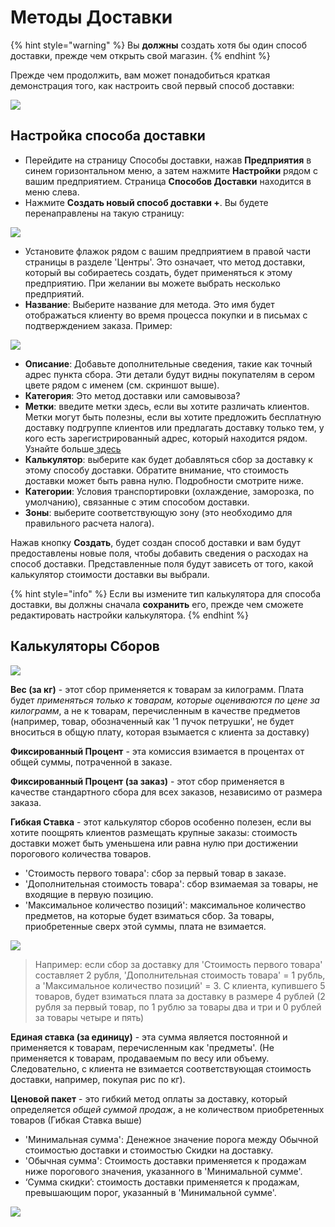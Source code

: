 # Методы Доставки

{% hint style="warning" %}
Вы **должны** создать хотя бы один способ доставки, прежде чем открыть свой магазин.
{% endhint %}

Прежде чем продолжить, вам может понадобиться краткая демонстрация того, как настроить свой первый способ доставки:

![](../../.gitbook/assets/shippingmethod.gif)

## Настройка способа доставки

* Перейдите на страницу Способы доставки, нажав **Предприятия** в синем горизонтальном меню, а затем нажмите **Настройки** рядом с вашим предприятием. Страница **Способов Доставки** находится в меню слева.
* Нажмите **Создать новый способ доставки +**. Вы будете перенаправлены на такую страницу:

![](../../.gitbook/assets/newshipping.jpg)

* Установите флажок рядом с вашим предприятием в правой части страницы в разделе 'Центры'. Это означает, что метод доставки, который вы собираетесь создать, будет применяться к этому предприятию. При желании вы можете выбрать несколько предприятий.
* **Название**: Выберите название для метода. Это имя будет отображаться клиенту во время процесса покупки и в письмах с подтверждением заказа. Пример:

![](../../.gitbook/assets/shippinginfo.jpg)

* **Описание**: Добавьте дополнительные сведения, такие как точный адрес пункта сбора. Эти детали будут видны покупателям в сером цвете рядом с именем \(см. скриншот выше\).
* **Категория**: Это метод доставки или самовывоза?
* **Метки**: введите метки здесь, если вы хотите различать клиентов. Метки могут быть полезны, если вы хотите предложить бесплатную доставку подгруппе клиентов или предлагать доставку только тем, у кого есть зарегистрированный адрес, который находится рядом. Узнайте больше[ здесь](customer-management-and-conditional-displays-prices/)
* **Калькулятор**: выберите как будет добавляться сбор за доставку к этому способу доставки. Обратите внимание, что стоимость доставки может быть равна нулю. Подробности смотрите ниже.
* **Категории**: Условия транспортировки \(охлаждение, заморозка, по умолчанию\), связанные с этим способом доставки.
* **Зоны**: выберите соответствующую зону \(это необходимо для правильного расчета налога\).

Нажав кнопку **Создать**, будет создан способ доставки и вам будут предоставлены новые поля, чтобы добавить сведения о расходах на способ доставки. Представленные поля будут зависеть от того, какой калькулятор стоимости доставки вы выбрали.

{% hint style="info" %}
Если вы измените тип калькулятора для способа доставки, вы должны сначала **сохранить** его, прежде чем сможете редактировать настройки калькулятора.
{% endhint %}

## Калькуляторы Сборов

![](../../.gitbook/assets/shippingcalc.jpg)

**Вес \(за кг\)** - этот сбор применяется к товарам за килограмм. Плата будет _применяться только к товарам, которые оцениваются по цене за килограмм_, а не к товарам, перечисленным в качестве предметов \(например, товар, обозначенный как '1 пучок петрушки', не будет вноситься в общую плату, которая взымается с клиента за доставку\)

**Фиксированный Процент** - эта комиссия взимается в процентах от общей суммы, потраченной в заказе.

**Фиксированный Процент \(за заказ\)** - этот сбор применяется в качестве стандартного сбора для всех заказов, независимо от размера заказа.

**Гибкая Ставка** - этот калькулятор сборов особенно полезен, если вы хотите поощрять клиентов размещать крупные заказы: стоимость доставки может быть уменьшена или равна нулю при достижении порогового количества товаров.

* 'Стоимость первого товара': сбор за первый товар в заказе.
* 'Дополнительная стоимость товара': сбор взимаемая за товары, не входящие в первую позицию.
* 'Максимальное количество позиций': максимальное количество предметов, на которые будет взиматься сбор. За товары, приобретенные сверх этой суммы, плата не взимается.

![](../../.gitbook/assets/shippingfeeflex.jpg)

> Например: если сбор за доставку для 'Стоимость первого товара' составляет 2 рубля, 'Дополнительная стоимость товара' = 1 рубль, а 'Максимальное количество позиций' = 3. С клиента, купившего 5 товаров, будет взиматься плата за доставку в размере 4 рублей \(2 рубля за первый товар, по 1 рублю за товары два и три и 0 рублей за товары четыре и пять\)

**Единая ставка \(за единицу\)** - эта сумма является постоянной и применяется к товарам, перечисленным как 'предметы'. \(Не применяется к товарам, продаваемым по весу или объему. Следовательно, с клиента не взимается соответствующая стоимость доставки, например, покупая рис по кг\).

**Ценовой пакет** - это гибкий метод оплаты за доставку, который определяется _общей суммой продаж_, а не количеством приобретенных товаров \(Гибкая Ставка выше\)

* 'Минимальная сумма': Денежное значение порога между Обычной стоимостью доставки и стоимостью Скидки на доставку.
* 'Обычная сумма': Стоимость доставки применяется к продажам ниже порогового значения, указанного в 'Минимальной сумме'.
* ‘Сумма скидки’: стоимость доставки применяется к продажам, превышающим порог, указанный в 'Минимальной сумме'.

![](../../.gitbook/assets/shippingfeepc.jpg)

